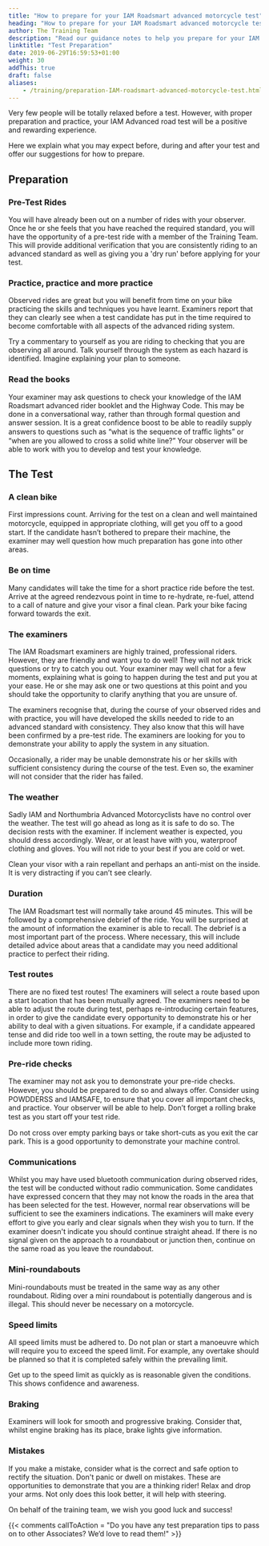 ```yaml
---
title: "How to prepare for your IAM Roadsmart advanced motorcycle test"
heading: "How to prepare for your IAM Roadsmart advanced motorcycle test"
author: The Training Team
description: "Read our guidance notes to help you prepare for your IAM Roadsmart advanced motorcycle road test. Find out what to expect on the day."
linktitle: "Test Preparation"
date: 2019-06-29T16:59:53+01:00
weight: 30
addThis: true
draft: false
aliases:
    - /training/preparation-IAM-roadsmart-advanced-motorcycle-test.html
---
```


Very few people will be totally relaxed before a test. However, with proper preparation and practice, your IAM Advanced road test will be a positive and rewarding experience.

Here we explain what you may expect before, during and after your test and offer our suggestions for how to prepare.

## Preparation
### Pre-Test Rides
You will have already been out on a number of rides with your observer. Once he or she feels that you have reached the required standard, you will have the opportunity of a pre-test ride with a member of the Training Team. This will provide additional verification that you are consistently riding to an advanced standard as well as giving you a 'dry run' before applying for your test.

### Practice, practice and more practice
Observed rides are great but you will benefit from time on your bike practicing the skills and techniques you have learnt. Examiners report that they can clearly see when a test candidate has put in the time required to become comfortable with all aspects of the advanced riding system.

Try a commentary to yourself as you are riding to checking that you are observing all around. Talk yourself through the system as each hazard is identified. Imagine explaining your plan to someone.

### Read the books
Your examiner may ask questions to check your knowledge of the IAM Roadsmart advanced rider booklet and the Highway Code. This may be done in a conversational way, rather than through formal question and answer session. It is a great confidence boost to be able to readily supply answers to questions such as “what is the sequence of traﬃc lights” or “when are you allowed to cross a solid white line?” Your observer will be able to work with you to develop and test your knowledge.

## The Test
### A clean bike
First impressions count. Arriving for the test on a clean and well maintained motorcycle, equipped in appropriate clothing, will get you oﬀ to a good start. If the candidate hasn’t bothered to prepare their machine, the examiner may well question how much preparation has gone into other areas.

### Be on time
Many candidates will take the time for a short practice ride before the test. Arrive at the agreed rendezvous point in time to re-hydrate, re-fuel, attend to a call of nature and give your visor a final clean. Park your bike facing forward towards the exit.

### The examiners
The IAM Roadsmart examiners are highly trained, professional riders. However, they are friendly and want you to do well! They will not ask trick questions or try to catch you out. Your examiner may well chat for a few moments, explaining what is going to happen during the test and put you at your ease. He or she may ask one or two questions at this point and you should take the opportunity to clarify anything that you are unsure of.

The examiners recognise that, during the course of your observed rides and with practice, you will have developed the skills needed to ride to an advanced standard with consistency. They also know that this will have been confirmed by a pre-test ride. The examiners are looking for you to demonstrate your ability to apply the system in any situation.

Occasionally, a rider may be unable demonstrate his or her skills with sufficient consistency during the course of the test. Even so, the examiner will not consider that the rider has failed.

### The weather
Sadly IAM and Northumbria Advanced Motorcyclists have no control over the weather. The test will go ahead as long as it is safe to do so. The decision rests with the examiner. If inclement weather is expected, you should dress accordingly. Wear, or at least have with you, waterproof clothing and gloves. You will not ride to your best if you are cold or wet.

Clean your visor with a rain repellant and perhaps an anti-mist on the inside. It is very distracting if you can’t see clearly.

### Duration
The IAM Roadsmart test will normally take around 45 minutes. This will be followed by a comprehensive debrief of the ride. You will be surprised at the amount of information the examiner is able to recall. The debrief is a most important part of the process. Where necessary, this will include detailed advice about areas that a candidate may you need additional practice to perfect their riding.

### Test routes
There are no fixed test routes! The examiners will select a route based upon a start location that has been mutually agreed. The examiners need to be able to adjust the route during test, perhaps re-introducing certain features, in order to give the candidate every opportunity to demonstrate his or her ability to deal with a given situations. For example, if a candidate appeared tense and did ride too well in a town setting, the route may be adjusted to include more town riding.

### Pre-ride checks
The examiner may not ask you to demonstrate your pre-ride checks. However, you should be prepared to do so and always oﬀer. Consider using POWDDERSS and IAMSAFE, to ensure that you cover all important checks, and practice. Your observer will be able to help. Don’t forget a rolling brake test as you start oﬀ your test ride.

Do not cross over empty parking bays or take short-cuts as you exit the car park. This is a good opportunity to demonstrate your machine control.

### Communications
Whilst you may have used bluetooth communication during observed rides, the test will be conducted without radio communication. Some candidates have expressed concern that they may not know the roads in the area that has been selected for the test. However, normal rear observations will be sufficient to see the examiners indications. The examiners will make every eﬀort to give you early and clear signals when they wish you to turn. If the examiner doesn't indicate you should continue straight ahead. If there is no signal given on the approach to a roundabout or junction then, continue on the same road as you leave the roundabout.

### Mini-roundabouts
Mini-roundabouts must be treated in the same way as any other roundabout. Riding over a mini roundabout is potentially dangerous and is illegal. This should never be necessary on a motorcycle.

### Speed limits
All speed limits must be adhered to. Do not plan or start a manoeuvre which will require you to exceed the speed limit. For example, any overtake should be planned so that it is completed safely within the prevailing limit.

Get up to the speed limit as quickly as is reasonable given the conditions. This shows confidence and awareness.

### Braking
Examiners will look for smooth and progressive braking. Consider that, whilst engine braking has its place, brake lights give information.

### Mistakes
If you make a mistake, consider what is the correct and safe option to rectify the situation. Don't panic or dwell on mistakes. These are opportunities to demonstrate that you are a thinking rider! Relax and drop your arms. Not only does this look better, it will help with steering.

On behalf of the training team, we wish you good luck and success!

{{< comments callToAction = "Do you have any test preparation tips to pass on to other Associates? We’d love to read them!" >}}

